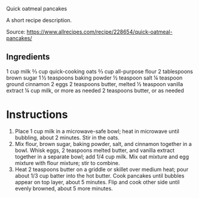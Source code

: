 Quick oatmeal pancakes

A short recipe description.

Source: https://www.allrecipes.com/recipe/228654/quick-oatmeal-pancakes/

## Ingredients

1 cup milk
⅔ cup quick-cooking oats
⅔ cup all-purpose flour
2 tablespoons brown sugar
1 ½ teaspoons baking powder
½ teaspoon salt
¼ teaspoon ground cinnamon
2 eggs
2 teaspoons butter, melted
½ teaspoon vanilla extract
¼ cup milk, or more as needed
2 teaspoons butter, or as needed


# Instructions

1. Place 1 cup milk in a microwave-safe bowl; heat in microwave until bubbling, about 2 minutes. Stir in the oats.
2. Mix flour, brown sugar, baking powder, salt, and cinnamon together in a bowl. Whisk eggs, 2 teaspoons melted butter, and vanilla extract together in a separate bowl; add 1/4 cup milk. Mix oat mixture and egg mixture with flour mixture; stir to combine.
3. Heat 2 teaspoons butter on a griddle or skillet over medium heat; pour about 1/3 cup batter into the hot butter. Cook pancakes until bubbles appear on top layer, about 5 minutes. Flip and cook other side until evenly browned, about 5 more minutes.